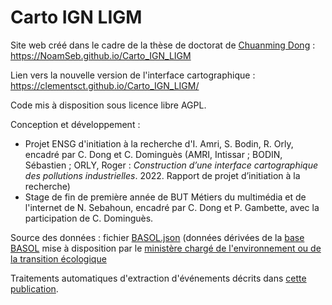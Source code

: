 # Carto IGN LIGM

Site web créé dans le cadre de la thèse de doctorat de [Chuanming Dong](https://cv.hal.science/chuanming-dong) : 
https://NoamSeb.github.io/Carto_IGN_LIGM

Lien vers la nouvelle version de l'interface cartographique : https://clementsct.github.io/Carto_IGN_LIGM/

Code mis à disposition sous licence libre AGPL.

Conception et développement : 
* Projet ENSG d'initiation à la recherche d'I. Amri, S. Bodin, R. Orly, encadré par C. Dong et C. Dominguès (AMRI, Intissar ; BODIN, Sébastien ; ORLY, Roger : _Construction d’une interface cartographique des pollutions industrielles_. 2022. Rapport de projet d’initiation à la recherche)
* Stage de fin de première année de BUT Métiers du multimédia et de l'internet de N. Sebahoun, encadré par C. Dong et P. Gambette, avec la participation de C. Dominguès.

Source des données : fichier [BASOL.json](https://www.georisques.gouv.fr/articles-risques/pollutions-sols-sis-anciens-sites-industriels/basol) (données dérivées de la [base BASOL](https://www.georisques.gouv.fr/articles-risques/pollutions-sols-sis-anciens-sites-industriels/basol) mise à disposition par le [ministère chargé de l'environnement ou de la transition écologique](https://www.ecologie.gouv.fr/)

Traitements automatiques d'extraction d'événements décrits dans [cette publication](https://hal.science/hal-03366097).
